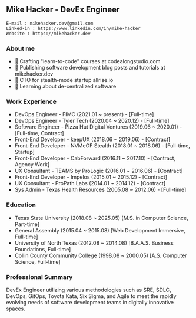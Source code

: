 ## Mike Hacker - DevEx Engineer

    E-mail : mikehacker.dev@gmail.com
    Linked-in : https://www.linkedin.com/in/mike-hacker
    Website : https://mikehacker.dev

### About me
- 🔭 Crafting "learn-to-code" courses at codealongstudio.com
- 🧮 Publishing software development blog posts and tutorials at mikehacker.dev
- 🚀 CTO for stealth-mode startup allrise.io
- 🌱 Learning about de-centralized software 

### Work Experience
- DevOps Engineer - FIMC (2021.01 ~ present) - [Full-time]
- DevOps Engineer - Tyler Tech (2020.04 ~ 2020.12) - [Full-time]
- Software Engineer - Pizza Hut Digital Ventures (2019.06 ~ 2020.01) - [Full-time, Contract]
- Front-End Developer - keepUX (2018.06 ~ 2019.06) - [Contract]
- Front-End Developer - NVMeOF Stealth (2018.01 ~ 2018.06) - [Full-time, Startup]
- Front-End Developer - CabForward (2016.11 ~ 2017.10) - [Contract, Agency Work]
- UX Consultant - TEAMS by ProLogic (2016.01 ~ 2016.06) - [Contract]
- Front-End Developer - Impelos (2015.01 ~ 2015.12) - [Contract]
- UX Consultant - ProPath Labs (2014.01 ~ 2014.12) - [Contract]
- Sys Admin - Texas Health Resources (2005.08 ~ 2012.06) - [Full-time]
    
### Education
- Texas State University (2018.08 ~ 2025.05) [M.S. in Computer Science, Part-time] 
- General Assembly (2015.04 ~ 2015.08) [Web Development Immersive, Full-time]
- University of North Texas (2012.08 ~ 2014.08) [B.A.A.S. Business Foundations, Full-time]
- Collin County Community College (1998.08 ~ 2000.05) [A.S. Computer Science, Full-time]

### Professional Summary
DevEx Engineer utilizing various methodologies such as SRE, SDLC, DevOps, GitOps, Toyota Kata, Six Sigma, and Agile to meet the rapidly evolving needs of software development teams in digitally innovative spaces.

<!--
**mhackersu/mhackersu** is a ✨ _special_ ✨ repository because its `README.md` (this file) appears on your GitHub profile.

Here are some ideas to get you started:

- 🔭 I’m currently working on ...
- 🌱 I’m currently learning ...
- 👯 I’m looking to collaborate on ...
- 🤔 I’m looking for help with ...
- 💬 Ask me about ...
- 📫 How to reach me: ...
- 😄 Pronouns: ...
- ⚡ Fun fact: ...
-->



